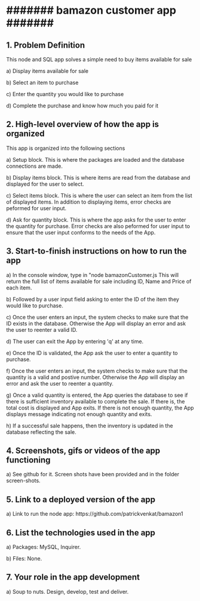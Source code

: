 <h1>####### bamazon customer app #######</h1>
<h2>1. Problem Definition</h2>
   <p>This node and SQL app solves a simple need to buy items available for sale</p>
   <p>a) Display items available for sale</p>
   <p>b) Select an item to purchase</p>
   <p>c) Enter the quantity you would like to purchase</p>
   <p>d) Complete the purchase and know how much you paid for it</p>
<h2>2. High-level overview of how the app is organized</h2>
   <p>This app is organized into the following sections</p>
   </p>a) Setup block. This is where the packages are loaded and the database connections are made.</p>
   <p>b) Display items block. This is where items are read from the database and displayed for the user to select.</p>
   <p>c) Select items block. This is where the user can select an item from the list of displayed items. In addition to displaying items, error checks are peformed for user input.</p>
   <p>d) Ask for quantity block. This is where the app asks for the user to enter the quantity for purchase. Error checks are also peformed for user input to ensure that the user input conforms to the needs of the App.</p>
<h2>3. Start-to-finish instructions on how to run the app</h2>
   <p>a) In the console window, type in "node bamazonCustomer.js This will return the full list of items available for sale including ID, Name and Price of each item.</p>
   <p>b) Followed by a user input field asking to enter the ID of the item they would like to purchase.</p>
   <p>c) Once the user enters an input, the system checks to make sure that the ID exists in the database. Otherwise the App will display an error and ask the user to reenter a valid ID.</p>
   <p>d) The user can exit the App by entering 'q' at any time.</p>
   <p>e) Once the ID is validated, the App ask the user to enter a quantity to purchase.</p>
   <p>f) Once the user enters an input, the system checks to make sure that the quantity is a valid and postive number. Otherwise the App will display an error and ask the user to reenter a quantity.</p>
   <p>g) Once a valid quantity is entered, the App queries the database to see if there is sufficient inventory available to complete the sale. If there is, the total cost is displayed and App exits. If there is not enough quantity, the App displays message indicating not enough quantity and exits.</p>
   <p>h) If a successful sale happens, then the inventory is updated in the database reflecting the sale.</p>
<h2>4. Screenshots, gifs or videos of the app functioning</h2>
   <p>a) See github for it. Screen shots have been provided and in the folder screen-shots.</p>
<h2>5. Link to a deployed version of the app</h2>
   <p>a) Link to run the node app: https://github.com/patrickvenkat/bamazon1</p>
<h2>6. List the technologies used in the app</h2>
   <p>a) Packages: MySQL, Inquirer.</p>
   <p>b) Files: None.</p>
<h2>7. Your role in the app development</h2>
   <p>a) Soup to nuts. Design, develop, test and deliver.</p>